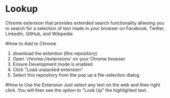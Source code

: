 # Lookup
Chrome extension that provides extended search functionality allwoing you to search for a selection of text made in your browser on Facebook, Twitter, LinkedIn, GitHub, and Wikipedia

#How to Add to Chrome
1. download the extention (this repository)
2. Open 'chrome://extensions' on your Chrome browser
3. Ensure Development mode is enabled
4. Click "Load unpacked extension"
5. Select this repository from the pop up a file-selection dialog

#How to Use the Extension
Just select any text on the web and then right click. You will then see the option to "Look Up" the highlighted text. 
